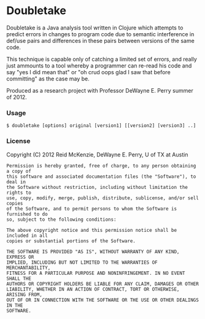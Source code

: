 # Doubletake
Doubletake is a Java analysis tool written in Clojure which attempts to predict
errors in changes to program code due to semantic interference in def/use pairs
and differences in these pairs between versions of the same code.

This technique is capable only of catching a limited set of errors, and
really just ammounts to a tool whereby a programmer can re-read his code and
say "yes I did mean that" or "oh crud oops glad I saw that before committing"
as the case may be.

Produced as a research project with Professor DeWayne E. Perry summer of 2012.

### Usage
~~~~
$ doubletake [options] original [version1] [[version2] [version3] ..]
~~~~

### License
Copyright (C) 2012 Reid McKenzie, DeWayne E. Perry, U of TX at Austin
~~~~
Permission is hereby granted, free of charge, to any person obtaining a copy of
this software and associated documentation files (the "Software"), to deal in 
the Software without restriction, including without limitation the rights to 
use, copy, modify, merge, publish, distribute, sublicense, and/or sell copies 
of the Software, and to permit persons to whom the Software is furnished to do
so, subject to the following conditions:

The above copyright notice and this permission notice shall be included in all 
copies or substantial portions of the Software.

THE SOFTWARE IS PROVIDED "AS IS", WITHOUT WARRANTY OF ANY KIND, EXPRESS OR 
IMPLIED, INCLUDING BUT NOT LIMITED TO THE WARRANTIES OF MERCHANTABILITY, 
FITNESS FOR A PARTICULAR PURPOSE AND NONINFRINGEMENT. IN NO EVENT SHALL THE 
AUTHORS OR COPYRIGHT HOLDERS BE LIABLE FOR ANY CLAIM, DAMAGES OR OTHER 
LIABILITY, WHETHER IN AN ACTION OF CONTRACT, TORT OR OTHERWISE, ARISING FROM, 
OUT OF OR IN CONNECTION WITH THE SOFTWARE OR THE USE OR OTHER DEALINGS IN THE 
SOFTWARE.
~~~~
